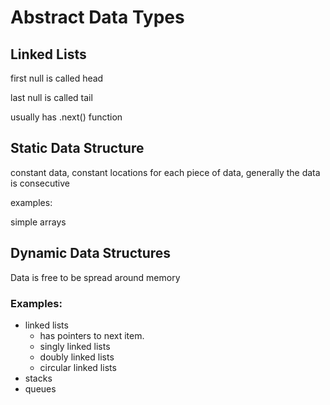 # Abstract Data Types

## Linked Lists

first null is called head

last null is called tail

usually has .next() function



## Static Data Structure

constant data, constant locations for each piece of data, generally the data is consecutive

examples: 

simple arrays




## Dynamic Data Structures

Data is free to be spread around memory

### Examples:
 - linked lists
	 - has pointers to next item.
	 - singly linked lists
	 - doubly linked lists
	 - circular linked lists
 - stacks
 - queues


